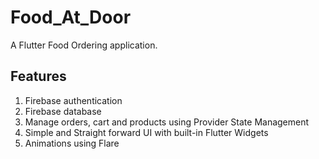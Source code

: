 # Food_At_Door

A Flutter Food Ordering application.

## Features

1. Firebase authentication
2. Firebase database
3. Manage orders, cart and products using Provider State Management
4. Simple and Straight forward UI with built-in Flutter Widgets
5. Animations using Flare

